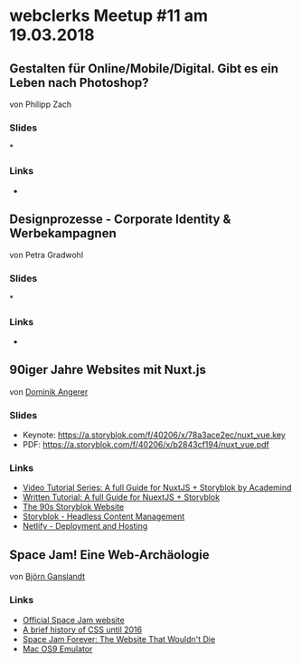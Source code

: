 # webclerks Meetup #11 am 19.03.2018

## Gestalten für Online/Mobile/Digital. Gibt es ein Leben nach Photoshop?

von Philipp Zach

### Slides

\*

### Links

* []()

## Designprozesse - Corporate Identity & Werbekampagnen

von Petra Gradwohl

### Slides

\*

### Links

* []()

## 90iger Jahre Websites mit Nuxt.js

von [Dominik Angerer](https://twitter.com/DominikAngerer1)

### Slides

* Keynote: https://a.storyblok.com/f/40206/x/78a3ace2ec/nuxt_vue.key
* PDF: https://a.storyblok.com/f/40206/x/b2843cf194/nuxt_vue.pdf

### Links

* [Video Tutorial Series: A full Guide for NuxtJS + Storyblok by Academind](https://academind.com/learn/vue-js/nuxtjs-storyblok-build-a-complete-blog)
* [Written Tutorial: A full Guide for NuextJS + Storyblok](https://www.storyblok.com/tp/nuxt-js-multilanguage-website-tutorial)
* [The 90s Storyblok Website](https://github.com/DominikAngerer/90s-nuxt-storyblok-netlify)
* [Storyblok - Headless Content Management](https://www.storyblok.com/)
* [Netlify - Deployment and Hosting](https://www.netlify.com/)

## Space Jam! Eine Web-Archäologie

von [Björn Ganslandt](https://twitter.com/ansimorph)

### Links

* [Official Space Jam website](http://www.spacejam.com/)
* [A brief history of CSS until 2016](https://www.w3.org/Style/CSS20/history.html)
* [Space Jam Forever: The Website That Wouldn't Die](https://www.rollingstone.com/sports/features/space-jam-forever-the-website-that-wouldnt-die-20150819)
* [Mac OS9 Emulator](https://sheepshaver.cebix.net/)
